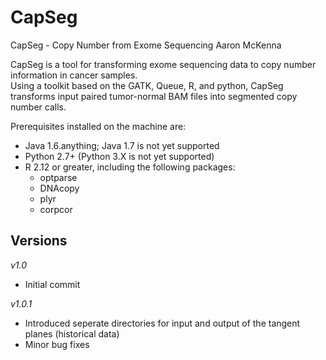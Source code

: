 CapSeg
======

CapSeg - Copy Number from Exome Sequencing
Aaron McKenna <aaronmck at uw.edu>

CapSeg is a tool for transforming exome sequencing data to copy number information in cancer samples.  
Using a toolkit based on the GATK, Queue, R, and python, CapSeg transforms input paired tumor-normal
BAM files into segmented copy number calls.  

Prerequisites installed on the machine are:
  - Java 1.6.anything; Java 1.7 is not yet supported
  - Python 2.7+ (Python 3.X is not yet supported)
  - R 2.12 or greater, including the following packages:
      - optparse
      - DNAcopy
      - plyr
      - corpcor

Versions
--------

*v1.0*
- Initial commit

*v1.0.1*
- Introduced seperate directories for input and output of the tangent planes (historical data)
- Minor bug fixes


